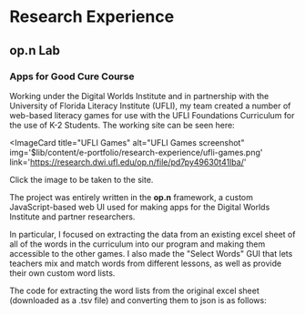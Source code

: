 <script lang="ts">
  import ImageCard from '$lib/components/ImageCard.svelte';
  import CodeSnip from '$lib/components/CodeSnip.svelte';
  import TsvParse from './tsv-parse.md';
</script>

# Research Experience

## op.n Lab

### Apps for Good Cure Course

Working under the Digital Worlds Institute and in partnership with the University of Florida Literacy Institute (UFLI), my team created a number of web-based literacy games for use with the UFLI Foundations Curriculum for the use of K-2 Students. The working site can be seen here:

<ImageCard
    title="UFLI Games"
    alt="UFLI Games screenshot"
    img='$lib/content/e-portfolio/research-experience/ufli-games.png'
    link='https://research.dwi.ufl.edu/op.n/file/pd7py49630t41lba/'
>
Click the image to be taken to the site.
</ImageCard>

The project was entirely written in the **op.n** framework, a custom JavaScript-based web UI used for making apps for the Digital Worlds Institute and partner researchers.

In particular, I focused on extracting the data from an existing excel sheet of all of the words in the curriculum into our program and making them accessible to the other games. I also made the "Select Words" GUI that lets teachers mix and match words from different lessons, as well as provide their own custom word lists.

The code for extracting the word lists from the original excel sheet (downloaded as a .tsv file) and converting them to json is as follows:

<CodeSnip><TsvParse/></CodeSnip>
